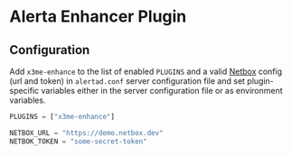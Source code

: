 # Alerta Enhancer Plugin

## Configuration

Add `x3me-enhance` to the list of enabled `PLUGINS` and a valid [Netbox](https://github.com/netbox-community/netbox) config (url and token) in `alertad.conf` server configuration file and set plugin-specific variables either in the server configuration file or as environment variables.

```python
PLUGINS = ["x3me-enhance"]

NETBOX_URL = "https://demo.netbox.dev"
NETBOK_TOKEN = "some-secret-token"
```
